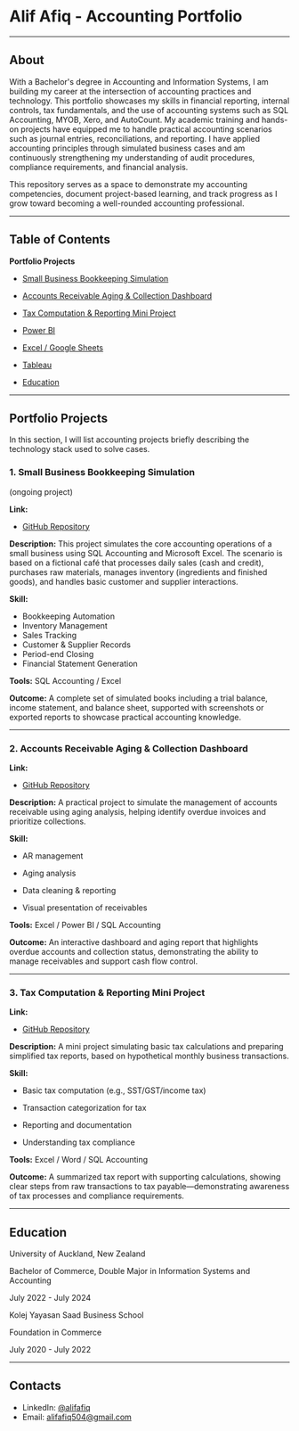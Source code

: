 # Alif Afiq - Accounting Portfolio

---------

## About
With a Bachelor's degree in Accounting and Information Systems, I am building my career at the intersection of accounting practices and technology. This portfolio showcases my skills in financial reporting, internal controls, tax fundamentals, and the use of accounting systems such as SQL Accounting, MYOB, Xero, and AutoCount. My academic training and hands-on projects have equipped me to handle practical accounting scenarios such as journal entries, reconciliations, and reporting. I have applied accounting principles through simulated business cases and am continuously strengthening my understanding of audit procedures, compliance requirements, and financial analysis.

This repository serves as a space to demonstrate my accounting competencies, document project-based learning, and track progress as I grow toward becoming a well-rounded accounting professional.

---------

## Table of Contents

**Portfolio Projects**

- [Small Business Bookkeeping Simulation](#small-business-bookkeeping-simulation) 
  


- [Accounts Receivable Aging & Collection Dashboard](#accounts-receivable-aging-&-collection-dashboard) 
  


- [Tax Computation & Reporting Mini Project](#tax-computation-&-reporting-mini-project) 
  
  
  
- [Power BI](https://github.com/AlifAfiq/Sales-Dashboard-Common-)
  
- [Excel / Google Sheets](https://github.com/AlifAfiq/Simple-Excel-Dashboard)
  
- [Tableau](https://public.tableau.com/app/profile/muhammad.alif.afiq.bin.khairul.anuar/vizzes)

- [Education](#education)


-------------

## Portfolio Projects
In this section, I will list accounting projects briefly describing the technology stack used to solve cases.

### 1. Small Business Bookkeeping Simulation

(ongoing project)

**Link:**
  - [GitHub Repository](https://github.com/AlifAfiq/Small-Business-Bookkeeping-Simulation)

**Description:** This project simulates the core accounting operations of a small business using SQL Accounting and Microsoft Excel. The scenario is based on a fictional café that processes daily sales (cash and credit), purchases raw materials, manages inventory (ingredients and finished goods), and handles basic customer and supplier interactions.

**Skill:**

- Bookkeeping Automation
- Inventory Management
- Sales Tracking
- Customer & Supplier Records
- Period-end Closing
- Financial Statement Generation


**Tools:** SQL Accounting / Excel

**Outcome:** A complete set of simulated books including a trial balance, income statement, and balance sheet, supported with screenshots or exported reports to showcase practical accounting knowledge.

---

### 2. Accounts Receivable Aging & Collection Dashboard

**Link:** 

  - [GitHub Repository](https://github.com/AlifAfiq/Accounts-Receivable-Aging-Collection-Dashboard)

**Description:** A practical project to simulate the management of accounts receivable using aging analysis, helping identify overdue invoices and prioritize collections.

**Skill:**

- AR management

- Aging analysis

- Data cleaning & reporting

- Visual presentation of receivables

**Tools:** Excel / Power BI / SQL Accounting

**Outcome:** An interactive dashboard and aging report that highlights overdue accounts and collection status, demonstrating the ability to manage receivables and support cash flow control.

---
  

### 3. Tax Computation & Reporting Mini Project

**Link:** 

  - [GitHub Repository](https://github.com/AlifAfiq/Tax-Computation-Reporting-Mini-Project)

**Description:** A mini project simulating basic tax calculations and preparing simplified tax reports, based on hypothetical monthly business transactions.

**Skill:**

- Basic tax computation (e.g., SST/GST/income tax)

- Transaction categorization for tax

- Reporting and documentation

- Understanding tax compliance

**Tools:** Excel / Word / SQL Accounting

**Outcome:** A summarized tax report with supporting calculations, showing clear steps from raw transactions to tax payable—demonstrating awareness of tax processes and compliance requirements.

------------


## Education

University of Auckland, New Zealand 

Bachelor of Commerce, Double Major in Information Systems and Accounting

July 2022 - July 2024




Kolej Yayasan Saad Business School 

Foundation in Commerce

July 2020 - July 2022

-------------
## Contacts
- LinkedIn: [@alifafiq](www.linkedin.com/in/muhammad-alif-afiq-538a2b268)
- Email: alifafiq504@gmail.com
